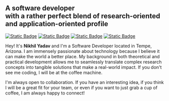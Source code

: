 ## A software developer <br> with a rather perfect blend of research-oriented and application-oriented profile
[![Static Badge](https://img.shields.io/badge/-My_Portfolio-white?style=for-the-badge&logo=opslevel&logoColor=black&color=white&link=https%3A%2F%2Fsimplysudhanshu.github.io%2F)](https://nikhil2698.github.io/Nikhil-Yadav/)
[![Static Badge](https://img.shields.io/badge/-LinkedIn-0e76a8?style=for-the-badge&logo=LinkedIn&color=0e76a8&link=https%3A%2F%2Fwww.linkedin.com%2Fin%2Fsudhanshu-kulkarni%2F)](https://www.linkedin.com/in/nikhil-yadav-a7a6b3153/) 
[![Static Badge](https://img.shields.io/badge/-E--mail-red?style=for-the-badge&logo=Gmail&logoColor=white&color=red&link=mailto%3Asudhanshu.kulkarni.13%40gmail.com)](mailto:nikhilyadav2698@gmail.com)
[![Static Badge](https://img.shields.io/badge/-Resume-white?style=for-the-badge&logo=readdotcv&logoColor=white&color=grey&link=https%3A%2F%2Fsimplysudhanshu.github.io%2Fassets%2Fpdf%2FSudhanshu%2520Kulkarni-Resume.pdf%23zoom%3D120)](https://simplysudhanshu.github.io/assets/pdf/Sudhanshu%20Kulkarni-Resume.pdf#zoom=120)

Hey! It's <strong> Nikhil Yadav </strong> and I'm a Software Developer located in Tempe, Arizona. I am immensely passionate about technology because I believe it can make the world a better place. My background in both theoretical and practical development allows me to seamlessly translate complex research concepts into tangible solutions that make a real-world impact. If you don't see me coding, I will be at the coffee machine.

I'm always open to collaboration. If you have an interesting idea, if you think I will be a great fit for your team, or even if you want to just grab a cup of coffee, I am always happy to connect!
